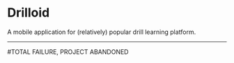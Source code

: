 # Drilloid
A mobile application for (relatively) popular drill learning platform.

-------------
#TOTAL FAILURE, PROJECT ABANDONED
